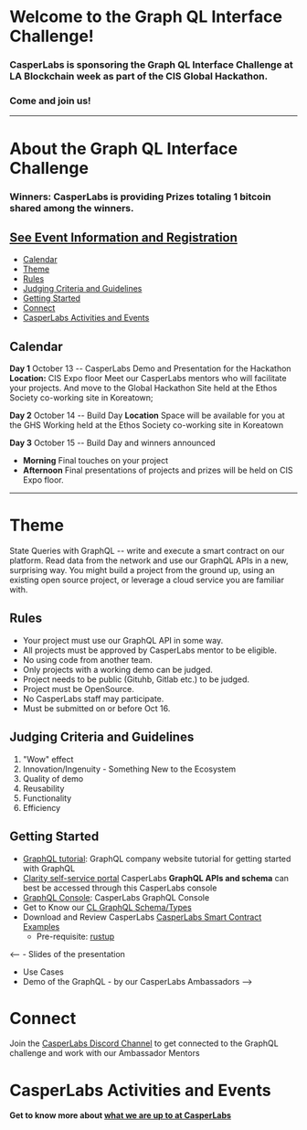 # Welcome to the Graph QL Interface Challenge!

### CasperLabs is sponsoring the Graph QL Interface Challenge at LA Blockchain week as part of the CIS Global Hackathon. 
### Come and join us!
***

# About the Graph QL Interface Challenge 
### Winners: CasperLabs is providing Prizes totaling **1 bitcoin** shared among the winners.

## [See Event Information and Registration](https://www.eventbrite.com/e/the-global-hackathon-los-angeles-blockchain-week-tickets-64574824037)
- [Calendar](#calendar)
- [Theme](#theme)
- [Rules](#rules)
- [Judging Criteria and Guidelines](#Judging-Criteria-and-Guidelines)
- [Getting Started](#getting-started)
- [Connect](#connect)
- [CasperLabs Activities and Events](#casperlabs-activities-and-events)
## Calendar
**Day 1**  October 13 -- CasperLabs Demo and Presentation for the Hackathon 
**Location:**  CIS Expo floor 
Meet our CasperLabs mentors who will facilitate your projects.
And move to the Global Hackathon Site held at the Ethos Society co-working site in Koreatown; 

**Day 2**  October 14  -- Build Day
**Location** Space will be available for you at the GHS Working held at the Ethos Society co-working site in Koreatown 

**Day 3** October 15 -- Build Day and winners announced 
* **Morning** Final touches on your project
* **Afternoon** Final presentations of projects and prizes will be held on CIS Expo floor.
* ***

# Theme
State Queries with GraphQL -- write and execute a smart contract on our platform.
Read data from the network and use our GraphQL APIs in a new, surprising way. You might build a project from the ground up, using an existing open source project, or leverage a cloud service you are familiar with.

## Rules
- Your project must use our GraphQL API in some way.
- All projects must be approved by CasperLabs mentor to be eligible.
- No using code from another team.
- Only projects with a working demo can be judged.
- Project needs to be public (Gituhb, Gitlab etc.) to be judged.
- Project must be OpenSource.
- No CasperLabs staff may participate.
- Must be submitted on or before Oct 16.

## Judging Criteria and Guidelines

1. "Wow" effect
1. Innovation/Ingenuity - Something New to the Ecosystem
1. Quality of demo
1. Reusability
1. Functionality
1. Efficiency

## Getting Started
* [GraphQL tutorial](https://graphql.org ): GraphQL company website tutorial for getting started with GraphQL
*  [Clarity self-service portal](https://clarity.casperlabs.io/#/) CasperLabs **GraphQL APIs and schema** can best be accessed through this CasperLabs console 
* [GraphQL Console](http://devnet-graphql.casperlabs.io:40403/graphql): CasperLabs GraphQL Console
*  Get to Know our [CL GraphQL Schema/Types](https://casperlabs.atlassian.net/wiki/spaces/EN/pages/92176385/GraphQL+Schema+Types) 
* Download and Review CasperLabs [CasperLabs Smart Contract Examples](https://github.com/CasperLabs/contract-examples/tree/master)
    - Pre-requisite: [rustup](https://rustup.rs/)


<-- - Slides of the presentation
- Use Cases
- Demo of the GraphQL - by our CasperLabs Ambassadors -->

# Connect
Join the [CasperLabs Discord Channel](https://discord.gg/n9bBs8W) to get connected to the GraphQL challenge and work with our Ambassador Mentors 

# CasperLabs Activities and Events

**Get to know more about [what we are up to at CasperLabs](https://medium.com/casperlabs)**




